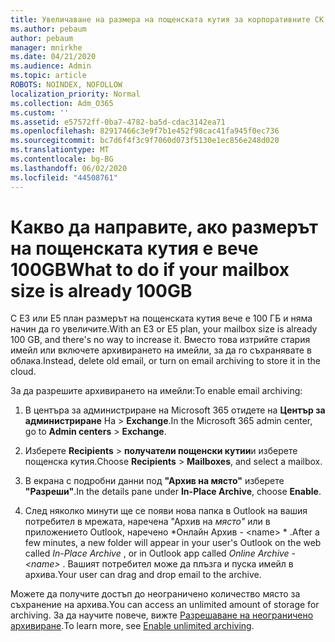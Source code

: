 ```yaml
---
title: Увеличаване на размера на пощенската кутия за корпоративните СК
ms.author: pebaum
author: pebaum
manager: mnirkhe
ms.date: 04/21/2020
ms.audience: Admin
ms.topic: article
ROBOTS: NOINDEX, NOFOLLOW
localization_priority: Normal
ms.collection: Adm_O365
ms.custom: ''
ms.assetid: e57572ff-0ba7-4782-ba5d-cdac3142ea71
ms.openlocfilehash: 82917466c3e9f7b1e452f98cac41fa945f0ec736
ms.sourcegitcommit: bc7d6f4f3c9f7060d073f5130e1ec856e248d020
ms.translationtype: MT
ms.contentlocale: bg-BG
ms.lasthandoff: 06/02/2020
ms.locfileid: "44508761"
---
```

# <a name="what-to-do-if-your-mailbox-size-is-already-100gb"></a><span data-ttu-id="a6743-102">Какво да направите, ако размерът на пощенската кутия е вече 100GB</span><span class="sxs-lookup"><span data-stu-id="a6743-102">What to do if your mailbox size is already 100GB</span></span>

<span data-ttu-id="a6743-103">С E3 или E5 план размерът на пощенската кутия вече е 100 ГБ и няма начин да го увеличите.</span><span class="sxs-lookup"><span data-stu-id="a6743-103">With an E3 or E5 plan, your mailbox size is already 100 GB, and there's no way to increase it.</span></span> <span data-ttu-id="a6743-104">Вместо това изтрийте стария имейл или включете архивирането на имейли, за да го съхранявате в облака.</span><span class="sxs-lookup"><span data-stu-id="a6743-104">Instead, delete old email, or turn on email archiving to store it in the cloud.</span></span> 
  
<span data-ttu-id="a6743-105">За да разрешите архивирането на имейли:</span><span class="sxs-lookup"><span data-stu-id="a6743-105">To enable email archiving:</span></span>
  
1. <span data-ttu-id="a6743-106">В центъра за администриране на Microsoft 365 отидете на **Център за администриране** На \> **Exchange**.</span><span class="sxs-lookup"><span data-stu-id="a6743-106">In the Microsoft 365 admin center, go to **Admin centers** \> **Exchange**.</span></span> 
    
2. <span data-ttu-id="a6743-107">Изберете **Recipients** \> **получатели пощенски кутии**и изберете пощенска кутия.</span><span class="sxs-lookup"><span data-stu-id="a6743-107">Choose **Recipients** \> **Mailboxes**, and select a mailbox.</span></span> 
    
3. <span data-ttu-id="a6743-108">В екрана с подробни данни под **"Архив на място"** изберете **"Разреши"**.</span><span class="sxs-lookup"><span data-stu-id="a6743-108">In the details pane under **In-Place Archive**, choose **Enable**.</span></span> 
    
4. <span data-ttu-id="a6743-109">След няколко минути ще се появи нова папка в Outlook на вашия потребител в мрежата, наречена "Архив на *място"* или в приложението Outlook, наречено \*Онлайн Архив - \<name\> \* .</span><span class="sxs-lookup"><span data-stu-id="a6743-109">After a few minutes, a new folder will appear in your user's Outlook on the web called  *In-Place Archive*  , or in Outlook app called  *Online Archive - \<name\>*  .</span></span> <span data-ttu-id="a6743-110">Вашият потребител може да плъзга и пуска имейл в архива.</span><span class="sxs-lookup"><span data-stu-id="a6743-110">Your user can drag and drop email to the archive.</span></span> 
    
<span data-ttu-id="a6743-111">Можете да получите достъп до неограничено количество място за съхранение на архива.</span><span class="sxs-lookup"><span data-stu-id="a6743-111">You can access an unlimited amount of storage for archiving.</span></span> <span data-ttu-id="a6743-112">За да научите повече, вижте [Разрешаване на неограничено архивиране](https://docs.microsoft.com/microsoft-365/compliance/enable-unlimited-archiving).</span><span class="sxs-lookup"><span data-stu-id="a6743-112">To learn more, see [Enable unlimited archiving](https://docs.microsoft.com/microsoft-365/compliance/enable-unlimited-archiving).</span></span>
  

